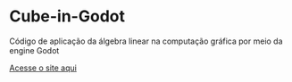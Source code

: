 # Cube-in-Godot
Código de aplicação da álgebra linear na computação gráfica por meio da engine Godot

[Acesse o site aqui](https://muriloxox.github.io/Cube-in-Godot/)
